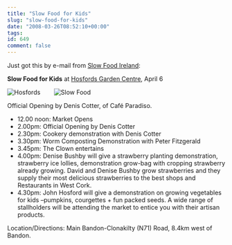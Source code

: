 ```yaml
---
title: "Slow Food for Kids"
slug: "slow-food-for-kids"
date: "2008-03-26T08:52:10+00:00"
tags:
id: 649
comment: false
---
```


Just got this by e-mail from [Slow Food Ireland](http://www.slowfoodireland.com/):

**Slow Food for Kids** at [Hosfords Garden Centre](http://www.hosfordsgardencentre.ie/), April 6

![Hosfords](http://www.hosfordsgardencentre.ie/images/hosfords_logo.gif)        ![Slow Food](http://www.slowfoodireland.com/stg/userimages/site169/features/slowfood_logo_testata.jpg)

Official Opening by Denis Cotter, of Café Paradiso.

*   12.00 noon: Market Opens
*   2.00pm: Official Opening by Denis Cotter
*   2.30pm: Cookery demonstration with Denis Cotter
*   3.30pm: Worm Composting Demonstration with Peter Fitzgerald
*   3.45pm: The Clown entertains
*   4.00pm: Denise Bushby will give a strawberry planting demonstration, strawberry ice lollies, demonstration grow-bag with cropping strawberry already growing. David and Denise Bushby grow strawberries and they supply their most delicious strawberries to the best shops and Restaurants in West Cork.
*   4.30pm: John Hosford will give a demonstration on growing vegetables for kids –pumpkins, courgettes + fun packed seeds.
A wide range of stallholders will be attending the market to entice you with their artisan products.

Location/Directions: Main Bandon-Clonakilty (N71) Road, 8.4km west of Bandon.

